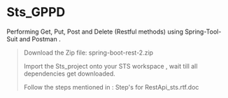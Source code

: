 # Sts_GPPD
Performing Get, Put, Post and Delete (Restful methods) using Spring-Tool-Suit and Postman .  


> Download the Zip file: spring-boot-rest-2.zip
>
> 
> Import the Sts_project onto your STS workspace , wait till all dependencies get downloaded.
>
> 
> Follow the steps mentioned in : Step's for RestApi_sts.rtf.doc
